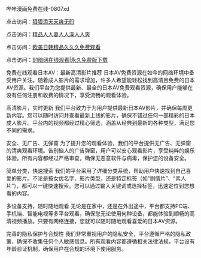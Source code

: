 哔咔漫画免费在线-0807xd


点击访问：<a href="https://heiliaowzu4ur.pages.dev">狠狠添天天爽无码</a>

点击访问：<a href="https://heiliaozj3tjd.pages.dev">精品人人妻人人澡人人爽</a>

点击访问：<a href="https://heiliaoe8ajia.pages.dev">欧美日韩精品久久久免费观看</a>

点击访问：<a href="https://heiliaoxwd5i8.pages.dev">91暗网在线观看|永久免费版下载</a>

免费在线观看日本AV：最新高清影片推荐
日本AV免费资源在如今的网络环境中备受用户关注。随着成人影片的需求增加，许多人希望能轻松找到高清且免费的日本AV资源。我们平台为您提供最新、最全的日本AV免费观看资源，确保用户能够在没有任何注册和收费的情况下，享受流畅的观看体验。

高清影片，实时更新
我们平台致力于为用户提供最新日本AV影片，并确保每周更新内容。您可以随时访问并查看最新上线的影片，确保不错过任何一部精彩的日本成人影片。平台内的视频都经过精心筛选，涵盖从经典到最新的各种类型，满足您不同的需求。

安全、无广告、无弹窗
为了提升您的观看体验，我们的平台提供无广告、无弹窗的清爽观看环境。告别恼人的广告弹窗，用户可以安心观看影片，享受纯粹的娱乐体验。所有内容都经过严格审查，确保无恶意软件与病毒，保护您的设备安全。

简单分类，快速搜索
我们的平台采用了详细分类系统，帮助用户快速找到自己喜爱的影片。不论是按女优名字、影片类型，还是特定标签（如“剧情片”、“素人片”），都可以一键快速搜索。您可以通过输入关键词或选择标签，迅速定位到您想看的内容。

多设备支持，随时随地观看
无论是在家中，还是在外出途中，平台都支持PC端、手机端、智能电视等多平台观看，确保您无论使用何种设备，都能体验到顺畅的高清视频播放。只要有网络连接，您就可以随时随地观看喜爱的日本AV资源。

完善的隐私保护与合规性
我们非常重视用户的隐私安全，平台遵循严格的隐私政策，确保不收集任何个人敏感信息。所有观看内容都遵循相关法律法规，平台设有年龄验证机制，确保用户在合规的环境下使用服务。


<span style="display:none;">[Canonical link]( https://github.com/785xd/45607 ）</span>

